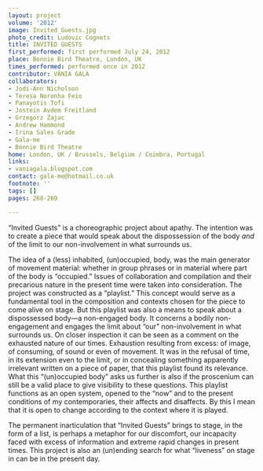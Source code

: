 ```yaml
---
layout: project
volume: '2012'
image: Invited_Guests.jpg
photo_credit: Ludovic Cognets
title: INVITED GUESTS
first_performed: first performed July 24, 2012
place: Bonnie Bird Theatre, London, UK
times_performed: performed once in 2012
contributor: VÂNIA GALA
collaborators:
- Jodi-Ann Nicholson
- Teresa Noronha Feio
- Panayotis Tofi
- Jostein Avdem Freitland
- Grzegorz Zajac
- Andrew Hammond
- Irina Sales Grade
- Gala-me
- Bonnie Bird Theatre
home: London, UK / Brussels, Belgium / Coimbra, Portugal
links:
- vaniagala.blogspot.com
contact: gala-me@hotmail.co.uk
footnote: ''
tags: []
pages: 268-269

---
```


“Invited Guests” is a choreographic project about apathy. The intention was to create a piece that would speak about the dispossession of the body _and_ of the limit to our non-involvement in what surrounds us.

The idea of a (less) inhabited, (un)occupied, body, was the main generator of movement material: whether in group phrases or in material where part of the body is “occupied.” Issues of collaboration and compilation and their precarious nature in the present time were taken into consideration. The project was constructed as a “playlist.” This concept would serve as a fundamental tool in the composition and contexts chosen for the piece to come alive on stage. But this playlist was also a means to speak about a dispossessed body—a non-engaged body. It concerns a bodily non-engagement and engages the limit about “our” non-involvement in what surrounds us. On closer inspection it can be seen as a comment on the exhausted nature of our times. Exhaustion resulting from excess: of image, of consuming, of sound or even of movement. It was in the refusal of time, in its extension even to the limit, or in concealing something apparently irrelevant written on a piece of paper, that this playlist found its relevance. What this “(un)occupied body” asks us further is also if the proscenium can still be a valid place to give visibility to these questions. This playlist functions as an open system, opened to the “now” and to the present conditions of my contemporaries, their affects and disaffects. By this I mean that it is open to change according to the context where it is played.

The permanent inarticulation that “Invited Guests” brings to stage, in the form of a list, is perhaps a metaphor for our discomfort, our incapacity faced with excess of information and extreme rapid changes in present times. This project is also an (un)ending search for what “liveness” on stage in can be in the present day.
